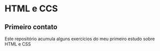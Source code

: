 # HTML e CCS

## Primeiro contato

Este repositório acumula alguns exercícios do meu primeiro estudo sobre HTML e CSS